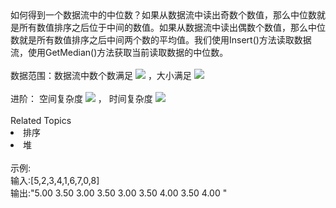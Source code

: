 <div>  如何得到一个数据流中的中位数？如果从数据流中读出奇数个数值，那么中位数就是所有数值排序之后位于中间的数值。如果从数据流中读出偶数个数值，那么中位数就是所有数值排序之后中间两个数的平均值。我们使用Insert()方法读取数据流，使用GetMedian()方法获取当前读取数据的中位数。 </div> <div>  <br> </div> <div>  数据范围：数据流中数个数满足 <img src="https://www.nowcoder.com/equation?tex=1%20%5Cle%20n%20%5Cle%201000%20%5C"> ，大小满足 <img src="https://www.nowcoder.com/equation?tex=1%20%5Cle%20val%20%5Cle%201000%20%5C"><br> <br> 进阶： 空间复杂度 <img src="https://www.nowcoder.com/equation?tex=O(n)%20%5C"> ， 时间复杂度 <img src="https://www.nowcoder.com/equation?tex=O(nlogn)%20%5C"><br> </div><div><br></div><div><div>Related Topics</div><div><li>排序</li><li>堆</li></div></div><br>示例:<br>输入:[5,2,3,4,1,6,7,0,8]<br>输出:"5.00 3.50 3.00 3.50 3.00 3.50 4.00 3.50 4.00 "<br>
